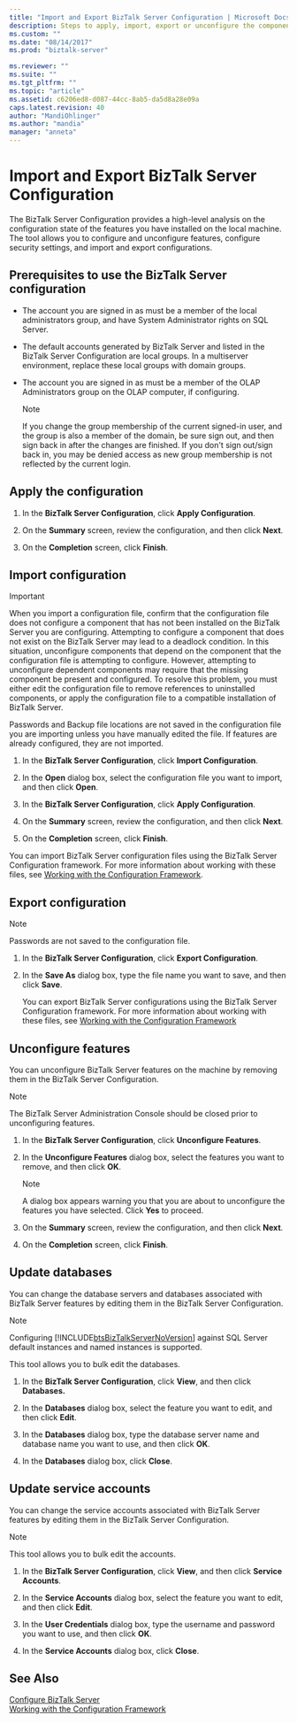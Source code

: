 ```yaml
---
title: "Import and Export BizTalk Server Configuration | Microsoft Docs"
description: Steps to apply, import, export or unconfigure the components, and update the databases and service accounts in BizTalk Server
ms.custom: ""
ms.date: "08/14/2017"
ms.prod: "biztalk-server"

ms.reviewer: ""
ms.suite: ""
ms.tgt_pltfrm: ""
ms.topic: "article"
ms.assetid: c6206ed8-d087-44cc-8ab5-da5d8a28e09a
caps.latest.revision: 40
author: "MandiOhlinger"
ms.author: "mandia"
manager: "anneta"
---
```

# Import and Export BizTalk Server Configuration
The BizTalk Server Configuration provides a high-level analysis on the configuration state of the features you have installed on the local machine. The tool allows you to configure and unconfigure features, configure security settings, and import and export configurations.  
  
## Prerequisites to use the BizTalk Server configuration  
   
-   The account you are signed in as must be a member of the local administrators group, and have System Administrator rights on SQL Server.  
  
-   The default accounts generated by BizTalk Server and listed in the BizTalk Server Configuration are local groups. In a multiserver environment, replace these local groups with domain groups.  
  
-   The account you are signed in as must be a member of the OLAP Administrators group on the OLAP computer, if configuring.  
  
    > [!NOTE]
    >  If you change the group membership of the current signed-in user, and the group is also a member of the domain, be sure sign out, and then sign back in after the changes are finished. If you don't sign out/sign back in, you may be denied access as new group membership is not reflected by the current login.  
  
## Apply the configuration  
  
1.  In the **BizTalk Server Configuration**, click **Apply Configuration**.  
  
2.  On the **Summary** screen, review the configuration, and then click **Next**.  
  
3.  On the **Completion** screen, click **Finish**.  
  
## Import configuration

> [!IMPORTANT]
> When you import a configuration file, confirm that the configuration file does not configure a component that has not been installed on the BizTalk Server you are configuring. Attempting to configure a component that does not exist on the BizTalk Server may lead to a deadlock condition. In this situation, unconfigure components that depend on the component that the configuration file is attempting to configure. However, attempting to unconfigure dependent components may require that the missing component be present and configured. To resolve this problem, you must either edit the configuration file to remove references to uninstalled components, or apply the configuration file to a compatible installation of BizTalk Server.  
> 
>  Passwords and Backup file locations are not saved in the configuration file you are importing unless you have manually edited the file. If features are already configured, they are not imported.  
  
  
1.  In the **BizTalk Server Configuration**, click **Import Configuration**.  
  
2.  In the **Open** dialog box, select the configuration file you want to import, and then click **Open**.  
  
3.  In the **BizTalk Server Configuration**, click **Apply Configuration**.  
  
4.  On the **Summary** screen, review the configuration, and then click **Next**.  
  
5.  On the **Completion** screen, click **Finish**.  

You can import BizTalk Server configuration files using the BizTalk Server Configuration framework. For more information about working with these files, see [Working with the Configuration Framework](../install-and-config-guides/working-with-the-configuration-framework.md).  
  
## Export configuration

> [!NOTE]
>  Passwords are not saved to the configuration file.    
 
1. In the **BizTalk Server Configuration**, click **Export Configuration**.  
  
2. In the **Save As** dialog box, type the file name you want to save, and then click **Save**.  

   You can export BizTalk Server configurations using the BizTalk Server Configuration framework. For more information about working with these files, see [Working with the Configuration Framework](../install-and-config-guides/working-with-the-configuration-framework.md)  
  
## Unconfigure features  
 You can unconfigure BizTalk Server features on the machine by removing them in the BizTalk Server Configuration.  
  
> [!NOTE]
>  The BizTalk Server Administration Console should be closed prior to unconfiguring features.  
  
 
1.  In the **BizTalk Server Configuration**, click **Unconfigure Features**.  
  
2.  In the **Unconfigure Features** dialog box, select the features you want to remove, and then click **OK**.  
  
    > [!NOTE]
    >  A dialog box appears warning you that you are about to unconfigure the features you have selected. Click **Yes** to proceed.  
  
3.  On the **Summary** screen, review the configuration, and then click **Next**.  
  
4.  On the **Completion** screen, click **Finish**.  
  
## Update databases  
 You can change the database servers and databases associated with BizTalk Server features by editing them in the BizTalk Server Configuration.  
  
> [!NOTE]
>  Configuring [!INCLUDE[btsBizTalkServerNoVersion](../includes/btsbiztalkservernoversion-md.md)] against SQL Server default instances and named instances is supported.  
> 
>  This tool allows you to bulk edit the databases.  
  
 
1.  In the **BizTalk Server Configuration**, click **View**, and then click **Databases.**  
  
2.  In the **Databases** dialog box, select the feature you want to edit, and then click **Edit**.  
  
3.  In the **Databases** dialog box, type the database server name and database name you want to use, and then click **OK**.  
  
4.  In the **Databases** dialog box, click **Close**.  
  
## Update service accounts  
 You can change the service accounts associated with BizTalk Server features by editing them in the BizTalk Server Configuration.  
  
> [!NOTE]
>  This tool allows you to bulk edit the accounts.  
  
1.  In the **BizTalk Server Configuration**, click **View**, and then click **Service Accounts**.  
  
2.  In the **Service Accounts** dialog box, select the feature you want to edit, and then click **Edit**.  
  
3.  In the **User Credentials** dialog box, type the username and password you want to use, and then click **OK**.  
  
4.  In the **Service Accounts** dialog box, click **Close**.  
  
## See Also  
 [Configure BizTalk Server](../install-and-config-guides/configure-biztalk-server.md)   
 [Working with the Configuration Framework](../install-and-config-guides/working-with-the-configuration-framework.md)   